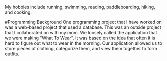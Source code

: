 My hobbies include running, swimming, reading, paddleboarding, hiking, and cooking. 

#Programming Background
One programming project that I have worked on was a web-based project that used a database. This was an outside project that I collaborated on with my mom. We loosely called the application that we were making "What To Wear". It was based on the idea that often it is hard to figure out what to wear in the morning. Our application allowed us to store pieces of clothing, categorize them, and view them together to form outfits.